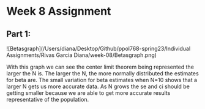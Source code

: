 
# Week 8 Assignment 

## Part 1: 


![Betasgraph](/Users/diana/Desktop/Github/ppol768-spring23/Individual Assignments/Rivas Garcia Diana/week-08/Betasgraph.png) 

With this graph we can see the center limit theorem being represented the larger the N is. The larger the N, the more normally distributed the estimates for beta are. The small variation for beta estimates when N=10 shows that a larger N gets us more accurate data. As N grows the se and ci should be getting smaller because we are able to get more accurate results representative of the population. 
